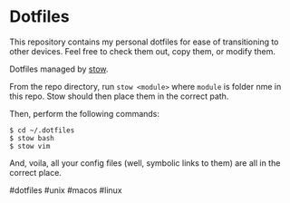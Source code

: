 # Dotfiles

This repository contains my personal dotfiles for ease of transitioning to
other devices. Feel free to check them out, copy them, or modify them.

Dotfiles managed by [stow](https://www.gnu.org/software/stow).

From the repo directory, run `stow <module>` where `module` is folder nme in this repo. Stow should then place them in the correct path.

Then, perform the following commands:
```
$ cd ~/.dotfiles
$ stow bash
$ stow vim
```
And, voila, all your config files (well, symbolic links to them) are all in the correct place.

#dotfiles #unix #macos #linux
